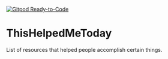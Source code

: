 [![Gitpod Ready-to-Code](https://img.shields.io/badge/Gitpod-Ready--to--Code-blue?logo=gitpod)](https://gitpod.io/#https://github.com/obasekietinosa/ThisHelpedMeToday) 

# ThisHelpedMeToday
List of resources that helped people accomplish certain things.
